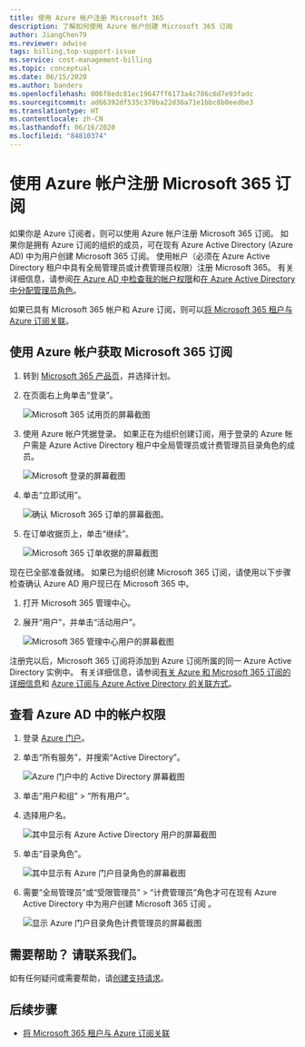 ```yaml
---
title: 使用 Azure 帐户注册 Microsoft 365
description: 了解如何使用 Azure 帐户创建 Microsoft 365 订阅
author: JiangChen79
ms.reviewer: adwise
tags: billing,top-support-issue
ms.service: cost-management-billing
ms.topic: conceptual
ms.date: 06/15/2020
ms.author: banders
ms.openlocfilehash: 006f8edc81ec19647ff6173a4c786c6d7e93fadc
ms.sourcegitcommit: ad66392df535c370ba22d36a71e1bbc8b0eedbe3
ms.translationtype: HT
ms.contentlocale: zh-CN
ms.lasthandoff: 06/16/2020
ms.locfileid: "84810374"
---
```

# <a name="sign-up-for-a-microsoft--365-subscription-with-your-azure-account"></a>使用 Azure 帐户注册 Microsoft 365 订阅

如果你是 Azure 订阅者，则可以使用 Azure 帐户注册 Microsoft 365 订阅。 如果你是拥有 Azure 订阅的组织的成员，可在现有 Azure Active Directory (Azure AD) 中为用户创建 Microsoft 365 订阅。 使用帐户（必须在 Azure Active Directory 租户中具有全局管理员或计费管理员权限）注册 Microsoft 365。 有关详细信息，请参阅[在 Azure AD 中检查我的帐户权限](#RoleInAzureAD)和[在 Azure Active Directory 中分配管理员角色](../../active-directory/users-groups-roles/directory-assign-admin-roles.md)。

如果已具有 Microsoft 365 帐户和 Azure 订阅，则可以[将 Microsoft 365 租户与 Azure 订阅关联](../../active-directory/fundamentals/active-directory-how-subscriptions-associated-directory.md)。

## <a name="get-a-microsoft-365-subscription-by-using-your-azure-account"></a>使用 Azure 帐户获取 Microsoft 365 订阅

1. 转到 [Microsoft 365 产品页](https://www.microsoft.com/microsoft-365/business/all-business)，并选择计划。
2. 在页面右上角单击“登录”。

    ![Microsoft 365 试用页的屏幕截图](./media/azure-account-for-microsoft-365-subscription/12-office-365-trial-page.png)
3. 使用 Azure 帐户凭据登录。 如果正在为组织创建订阅，用于登录的 Azure 帐户需是 Azure Active Directory 租户中全局管理员或计费管理员目录角色的成员。

    ![Microsoft 登录的屏幕截图](./media/azure-account-for-microsoft-365-subscription/13-office-365-sign-in.png)
4. 单击“立即试用”。

    ![确认 Microsoft 365 订单的屏幕截图。](./media/azure-account-for-microsoft-365-subscription/14-office-365-confirm-your-order.png)
5. 在订单收据页上，单击“继续”。

    ![Microsoft 365 订单收据的屏幕截图](./media/azure-account-for-microsoft-365-subscription/15-office-365-order-receipt.png)

现在已全部准备就绪。 如果已为组织创建 Microsoft 365 订阅，请使用以下步骤检查确认 Azure AD 用户现已在 Microsoft 365 中。

1. 打开 Microsoft 365 管理中心。
2. 展开“用户”，并单击“活动用户”。 

    ![Microsoft 365 管理中心用户的屏幕截图](./media/azure-account-for-microsoft-365-subscription/16-microsoft-365-admin-center-users.png)

注册完以后，Microsoft 365 订阅将添加到 Azure 订阅所属的同一 Azure Active Directory 实例中。 有关详细信息，请参阅[有关 Azure 和 Microsoft 365 订阅的详细信息](microsoft-365-account-for-azure-subscription.md#more-about-subs)和 [Azure 订阅与 Azure Active Directory 的关联方式](../../active-directory/fundamentals/active-directory-how-subscriptions-associated-directory.md)。

## <a name="check-my-account-permissions-in-azure-ad"></a><a id="RoleInAzureAD"></a>查看 Azure AD 中的帐户权限
1. 登录 [Azure 门户](https://portal.azure.com/)。
2. 单击“所有服务”，并搜索“Active Directory”。

    ![Azure 门户中的 Active Directory 屏幕截图](./media/azure-account-for-microsoft-365-subscription/billing-more-services-active-directory.png)
3. 单击“用户和组” > “所有用户”。
4. 选择用户名。

    ![其中显示有 Azure Active Directory 用户的屏幕截图](./media/azure-account-for-microsoft-365-subscription/billing-users-groups.png)

5. 单击“目录角色”。

    ![其中显示有 Azure 门户目录角色的屏幕截图](./media/azure-account-for-microsoft-365-subscription/billing-user-directory-role.png)
6.  需要“全局管理员”或“受限管理员” > “计费管理员”角色才可在现有 Azure Active Directory 中为用户创建 Microsoft 365 订阅  。

    ![显示 Azure 门户目录角色计费管理员的屏幕截图](./media/azure-account-for-microsoft-365-subscription/billing-directoryrole-limited.png)

## <a name="need-help-contact-us"></a>需要帮助？ 请联系我们。

如有任何疑问或需要帮助，请[创建支持请求](https://go.microsoft.com/fwlink/?linkid=2083458)。

## <a name="next-steps"></a>后续步骤

- [将 Microsoft 365 租户与 Azure 订阅关联](../../active-directory/fundamentals/active-directory-how-subscriptions-associated-directory.md)
